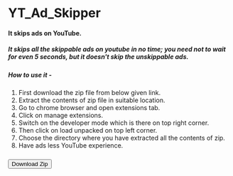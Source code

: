 # YT_Ad_Skipper
#### It skips ads on YouTube.
##### It skips all the skippable ads on youtube in no time; you need not to wait for even 5 seconds, but it doesn't skip the unskippable ads.
##### How to use it - 
1. First download the zip file from below given link.
2. Extract the contents of zip file in suitable location.
3. Go to chrome browser and open extensions tab.
4. Click on manage extensions.
5. Switch on the developer mode which is there on top right corner.
6. Then click on load unpacked on top left corner.
7. Choose the directory where you have extracted all the contents of zip.
8. Have ads less YouTube experience.
### <a href="https://github.com/dd-25/YT_Ad_Skipper/archive/refs/heads/main.zip" download><button>Download Zip</button></a>
